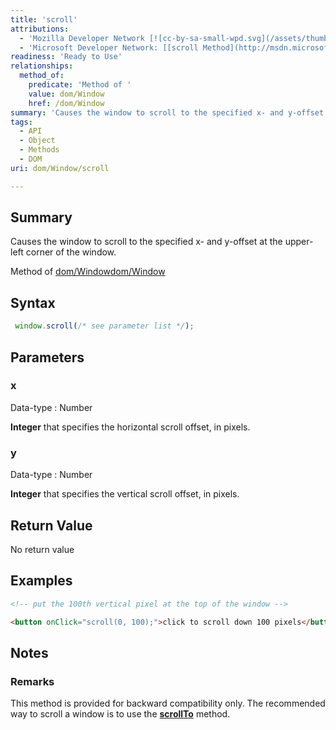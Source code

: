 ```yaml
---
title: 'scroll'
attributions:
  - 'Mozilla Developer Network [![cc-by-sa-small-wpd.svg](/assets/thumb/8/8c/cc-by-sa-small-wpd.svg/120px-cc-by-sa-small-wpd.svg.png)](http://creativecommons.org/licenses/by-sa/3.0/us/): [[scroll](https://developer.mozilla.org/en-US/docs/Web/API/Window.scroll) Article]'
  - 'Microsoft Developer Network: [[scroll Method](http://msdn.microsoft.com/en-us/library/ie/ms536726(v=vs.85).aspx) Article]'
readiness: 'Ready to Use'
relationships:
  method_of:
    predicate: 'Method of '
    value: dom/Window
    href: /dom/Window
summary: 'Causes the window to scroll to the specified x- and y-offset at the upper-left corner of the window.'
tags:
  - API
  - Object
  - Methods
  - DOM
uri: dom/Window/scroll

---
```

## Summary

Causes the window to scroll to the specified x- and y-offset at the upper-left corner of the window.

Method of [dom/Window](/dom/Window)[dom/Window](/dom/Window)

## Syntax

``` js
 window.scroll(/* see parameter list */);
```

## Parameters

### x

 Data-type
:   Number

**Integer** that specifies the horizontal scroll offset, in pixels.

### y

 Data-type
:   Number

**Integer** that specifies the vertical scroll offset, in pixels.

## Return Value

No return value

## Examples

``` html
<!-- put the 100th vertical pixel at the top of the window -->

<button onClick="scroll(0, 100);">click to scroll down 100 pixels</button>
```

## Notes

### Remarks

This method is provided for backward compatibility only. The recommended way to scroll a window is to use the [**scrollTo**](/dom/Window/scrollTo) method.
